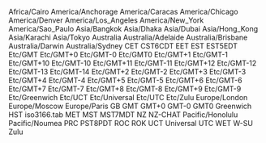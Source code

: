 Africa/Cairo
America/Anchorage
America/Caracas
America/Chicago
America/Denver
America/Los_Angeles
America/New_York
America/Sao_Paulo
Asia/Bangkok
Asia/Dhaka
Asia/Dubai
Asia/Hong_Kong
Asia/Karachi
Asia/Tokyo
Australia
Australia/Adelaide
Australia/Brisbane
Australia/Darwin
Australia/Sydney
CET
CST6CDT
EET
EST
EST5EDT
Etc/GMT
Etc/GMT+0
Etc/GMT-0
Etc/GMT0
Etc/GMT+1
Etc/GMT-1
Etc/GMT+10
Etc/GMT-10
Etc/GMT+11
Etc/GMT-11
Etc/GMT+12
Etc/GMT-12
Etc/GMT-13
Etc/GMT-14
Etc/GMT+2
Etc/GMT-2
Etc/GMT+3
Etc/GMT-3
Etc/GMT+4
Etc/GMT-4
Etc/GMT+5
Etc/GMT-5
Etc/GMT+6
Etc/GMT-6
Etc/GMT+7
Etc/GMT-7
Etc/GMT+8
Etc/GMT-8
Etc/GMT+9
Etc/GMT-9
Etc/Greenwich
Etc/UCT
Etc/Universal
Etc/UTC
Etc/Zulu
Europe/London
Europe/Moscow
Europe/Paris
GB
GMT
GMT+0
GMT-0
GMT0
Greenwich
HST
iso3166.tab
MET
MST
MST7MDT
NZ
NZ-CHAT
Pacific/Honolulu
Pacific/Noumea
PRC
PST8PDT
ROC
ROK
UCT
Universal
UTC
WET
W-SU
Zulu
